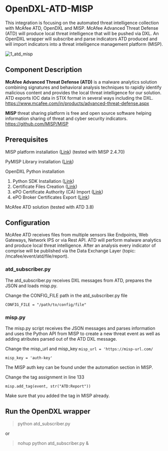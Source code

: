 # OpenDXL-ATD-MISP

This integration is focusing on the automated threat intelligence collection with McAfee ATD, OpenDXL and MISP.
McAfee Advanced Threat Defense (ATD) will produce local threat intelligence that will be pushed via DXL. 
An OpenDXL wrapper will subscribe and parse indicators ATD produced and will import indicators into a threat intelligence management platform (MISP). 

![1_atd_misp](https://cloud.githubusercontent.com/assets/25227268/25056477/5ac507f6-2169-11e7-87a9-87f251b9eab7.PNG)

## Component Description

**McAfee Advanced Threat Defense (ATD)** is a malware analytics solution combining signatures and behavioral analysis techniques to rapidly identify malicious content and provides the local threat intelligence for our solution. ATD exports IOC data in STIX format in several ways including the DXL.
https://www.mcafee.com/in/products/advanced-threat-defense.aspx

**MISP** threat sharing platform is free and open source software helping information sharing of threat and cyber security indicators.
https://github.com/MISP/MISP

## Prerequisites
MISP platform installation ([Link](https://github.com/MISP/MISP)) (tested with MISP 2.4.70)

PyMISP Library installation ([Link](https://github.com/CIRCL/PyMISP))

OpenDXL Python installation
1. Python SDK Installation ([Link](https://opendxl.github.io/opendxl-client-python/pydoc/installation.html))
2. Certificate Files Creation ([Link](https://opendxl.github.io/opendxl-client-python/pydoc/certcreation.html))
3. ePO Certificate Authority (CA) Import ([Link](https://opendxl.github.io/opendxl-client-python/pydoc/epocaimport.html))
4. ePO Broker Certificates Export ([Link](https://opendxl.github.io/opendxl-client-python/pydoc/epobrokercertsexport.html))

McAfee ATD solution (tested with ATD 3.8)

## Configuration
McAfee ATD receives files from multiple sensors like Endpoints, Web Gateways, Network IPS or via Rest API. ATD will perform malware analytics and produce local threat intelligence. After an analysis every indicator of comprise will be published via the Data Exchange Layer (topic: /mcafee/event/atd/file/report).

### atd_subscriber.py
The atd_subscriber.py receives DXL messages from ATD, prepares the JSON and loads misp.py.

Change the CONFIG_FILE path in the atd_subscriber.py file

`CONFIG_FILE = "/path/to/config/file"`

### misp.py
The misp.py script receives the JSON messages and parses information and uses the Python API from MISP to create a new threat event as well as adding atributes parsed out of the ATD DXL message.

Change the misp_url and misp_key
`misp_url = 'https://misp-url.com/`

`misp_key = 'auth-key'`

The MISP auth key can be found under the automation section in MISP.

Change the tag assignment in line 133

`misp.add_tag(event, str("ATD:Report"))`

Make sure that you added the tag in MISP already.

## Run the OpenDXL wrapper
> python atd_subscriber.py

or

> nohup python atd_subscriber.py &

